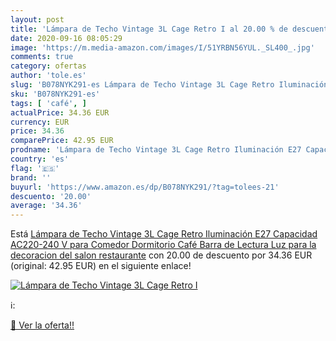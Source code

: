 ```yaml
---
layout: post
title: 'Lámpara de Techo Vintage 3L Cage Retro I al 20.00 % de descuento'
date: 2020-09-16 08:05:29
image: 'https://m.media-amazon.com/images/I/51YRBN56YUL._SL400_.jpg'
comments: true
category: ofertas
author: 'tole.es'
slug: 'B078NYK291-es Lámpara de Techo Vintage 3L Cage Retro Iluminación E27...'
sku: 'B078NYK291-es'
tags: [ 'café', ]
actualPrice: 34.36 EUR
currency: EUR
price: 34.36
comparePrice: 42.95 EUR
prodname: 'Lámpara de Techo Vintage 3L Cage Retro Iluminación E27 Capacidad AC220-240 V para Comedor  Dormitorio  Café  Barra de Lectura Luz para la decoracion del salon  restaurante'
country: 'es'
flag: '🇪🇸'
brand: ''
buyurl: 'https://www.amazon.es/dp/B078NYK291/?tag=tolees-21'
descuento: '20.00'
average: '34.36'
---
```


Está [Lámpara de Techo Vintage 3L Cage Retro Iluminación E27 Capacidad AC220-240 V para Comedor  Dormitorio  Café  Barra de Lectura Luz para la decoracion del salon  restaurante](https://www.amazon.es/dp/B078NYK291/?tag=tolees-21) con 20.00 de descuento por 34.36 EUR (original: 42.95 EUR) en el siguiente enlace!

[![Lámpara de Techo Vintage 3L Cage Retro I](https://m.media-amazon.com/images/I/51YRBN56YUL._SL400_.jpg)](https://www.amazon.es/dp/B078NYK291/?tag=tolees-21)

ℹ️:


[🛒 Ver la oferta!!](https://www.amazon.es/dp/B078NYK291/?tag=tolees-21)
